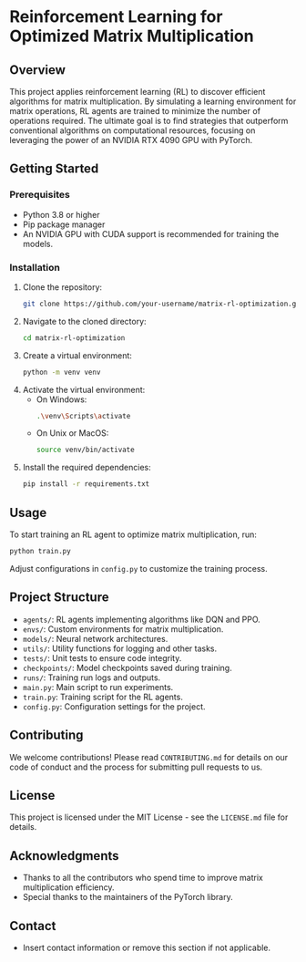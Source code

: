 # Reinforcement Learning for Optimized Matrix Multiplication

## Overview
This project applies reinforcement learning (RL) to discover efficient algorithms for matrix multiplication. By simulating a learning environment for matrix operations, RL agents are trained to minimize the number of operations required. The ultimate goal is to find strategies that outperform conventional algorithms on computational resources, focusing on leveraging the power of an NVIDIA RTX 4090 GPU with PyTorch.

## Getting Started

### Prerequisites
- Python 3.8 or higher
- Pip package manager
- An NVIDIA GPU with CUDA support is recommended for training the models.

### Installation
1. Clone the repository:
   ```bash
   git clone https://github.com/your-username/matrix-rl-optimization.git
   ```
2. Navigate to the cloned directory:
   ```bash
   cd matrix-rl-optimization
   ```
3. Create a virtual environment:
   ```bash
   python -m venv venv
   ```
4. Activate the virtual environment:
   - On Windows:
     ```bash
     .\venv\Scripts\activate
     ```
   - On Unix or MacOS:
     ```bash
     source venv/bin/activate
     ```
5. Install the required dependencies:
   ```bash
   pip install -r requirements.txt
   ```

## Usage
To start training an RL agent to optimize matrix multiplication, run:
```bash
python train.py
```
Adjust configurations in `config.py` to customize the training process.

## Project Structure
- `agents/`: RL agents implementing algorithms like DQN and PPO.
- `envs/`: Custom environments for matrix multiplication.
- `models/`: Neural network architectures.
- `utils/`: Utility functions for logging and other tasks.
- `tests/`: Unit tests to ensure code integrity.
- `checkpoints/`: Model checkpoints saved during training.
- `runs/`: Training run logs and outputs.
- `main.py`: Main script to run experiments.
- `train.py`: Training script for the RL agents.
- `config.py`: Configuration settings for the project.

## Contributing
We welcome contributions! Please read `CONTRIBUTING.md` for details on our code of conduct and the process for submitting pull requests to us.

## License
This project is licensed under the MIT License - see the `LICENSE.md` file for details.

## Acknowledgments
- Thanks to all the contributors who spend time to improve matrix multiplication efficiency.
- Special thanks to the maintainers of the PyTorch library.

## Contact
- Insert contact information or remove this section if not applicable.
